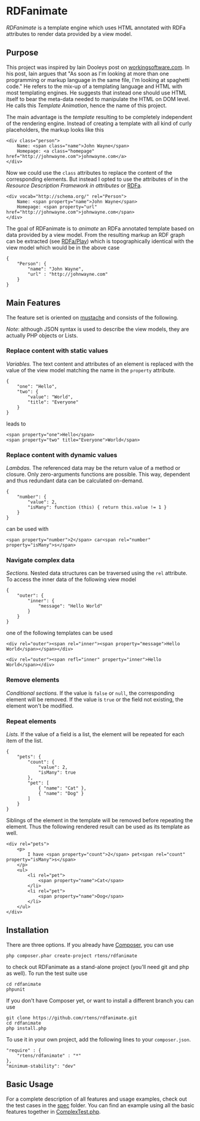 # RDFanimate #

*RDFanimate* is a template engine which uses HTML annotated with RDFa attributes to render data provided by a view model.

## Purpose ##

This project was inspired by Iain Dooleys post on [workingsoftware.com]. In his post, Iain argues that "As soon as I'm looking at more than one programming or markup language in the same file, I'm looking at spaghetti code." He refers to the mix-up of a templating language and HTML with most templating engines. He suggests that instead one should use HTML itself to bear the meta-data needed to manipulate the HTML on DOM level. He calls this *Template Animation*, hence the name of this project.

The main advantage is the *template* resulting to be completely independent of the rendering engine. Instead of creating a template with all kind of curly placeholders, the markup looks like this

	<div class="person">
		Name: <span class="name">John Wayne</span>
		Homepage: <a class="homepage" href="http://johnwayne.com">johnwayne.com</a>
	</div>
	
Now we could use the `class` attributes to replace the content of the corresponding elements. But instead I opted to use the attributes of in the *Resource Description Framework in attributes* or [RDFa].

	<div vocab="http://schema.org/" rel="Person">
		Name: <span property="name">John Wayne</span>
		Homepage: <span property="url" href="http://johnwayne.com">johnwayne.com</span>
	</div>
	
The goal of RDFanimate is to *animate* an RDFa annotated template based on data provided by a view model. From the resulting markup an RDF graph can be extracted (see [RDFa/Play]) which is topographically identical with the view model which would be in the above case

	{
		"Person": {
			"name": "John Wayne",
			"url" : "http://johnwayne.com"
		}
	}

[workingsoftware.com]: http://www.workingsoftware.com.au/page/Your_templating_engine_sucks_and_everything_you_have_ever_written_is_spaghetti_code_yes_you
[RDFa]: http://rdfa.info/
[RDFa/Play]: http://rdfa.info/play/

## Main Features ##

The feature set is oriented on [mustache] and consists of the following. 

*Note*: although JSON syntax is used to describe the view models, they are actually PHP objects or Lists.

[mustache]: http://mustache.github.com/

### Replace content with static values ###

*Variables.* The text content and attributes of an element is replaced with the value of the view model matching the name in the `property` attribute.

	{ 
		"one": "Hello", 
		"two": { 
			"value": "World",
			"title": "Everyone"
		}
	}
	
leads to
	
	<span property="one">Hello</span>
	<span property="two" title="Everyone">World</span>

### Replace content with dynamic values ###

*Lambdas.* The referenced data may be the return value of a method or closure. Only zero-arguments functions are possible. This way, dependent and thus redundant data can be calculated on-demand.

	{ 
		"number": {
			"value": 2,
			"isMany": function (this) { return this.value != 1 } 
		}
	}

can be used with

    <span property="number">2</span> car<span rel="number" property="isMany">s</span>

### Navigate complex data ###

*Sections.* Nested data structures can be traversed using the `rel` attribute. To access the inner data of the following view model

	{
		"outer": {
			"inner": {
				"message": "Hello World"
			}
		}
	}
	
one of the following templates can be used

	<div rel="outer"><span rel="inner"><span property="message">Hello World</span></span></div>
	
	<div rel="outer"><span refl="inner" property="inner">Hello World</span></div>

### Remove elements ###

*Conditional sections.* If the value is `false` or `null`, the corresponding element will be removed. If the value is `true` or the field not existing, the element won't be modified.

### Repeat elements ###

*Lists.* If the value of a field is a list, the element will be repeated for each item of the list.

	{
		"pets": {
			"count": {
				"value": 2,
				"isMany": true
			},
			"pet": [
				{ "name": "Cat" },
				{ "name": "Dog" }
			]
		}
	}
	
Siblings of the element in the template will be removed before repeating the element. Thus the following rendered result can be used as its template as well.
	
	<div rel="pets">
		<p>		
			I have <span property="count">2</span> pet<span rel="count" property="isMany">s</span>
		</p>
		<ul>
			<li rel="pet">
				<span property="name">Cat</span>
			</li>
			<li rel="pet">
				<span property="name">Dog</span>
			</li>
		</ul>
	</div>

## Installation ##

There are three options. If you already have [Composer], you can use

	php composer.phar create-project rtens/rdfanimate

to check out RDFanimate as a stand-alone project (you'll need git and php as well). To run the test suite use
	
	cd rdfanimate
	phpunit
	
If you don't have Composer yet, or want to install a different branch you can use

    git clone https://github.com/rtens/rdfanimate.git
    cd rdfanimate
    php install.php

To use it in your own project, add the following lines to your `composer.json`.

    "require" : {
        "rtens/rdfanimate" : "*"
    },
    "minimum-stability": "dev"
	
[Composer]: http://getcomposer.org/

## Basic Usage ##

For a complete description of all features and usage examples, check out the test cases in the [spec] folder. You can find an example using all the basic features together in [ComplexTest.php].

[spec]: https://github.com/rtens/rdfanimate/tree/master/spec/rtens/rdfanimate
[ComplexTest.php]: https://github.com/rtens/rdfanimate/tree/master/spec/rtens/rdfanimate/ComplexTest.php
		